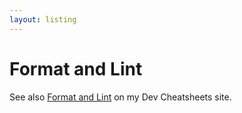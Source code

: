 ```yaml
---
layout: listing
---
```

# Format and Lint

See also [Format and Lint](https://michaelcurrin.github.io/dev-cheatsheets/cheatsheets/javascript/format-and-lint/) on my Dev Cheatsheets site.
